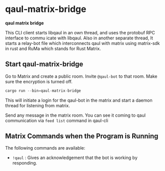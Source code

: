 # qaul-matrix-bridge

**qaul matrix bridge**

This CLI client starts libqaul in an own thread, and uses the protobuf RPC interface to commu icate with libqaul. Also in another separate thread, It starts a relay-bot file which interconnects qaul with matrix using matrix-sdk in rust and RuMa which stands for Rust Matrix.

## Start qaul-matrix-bridge

Go to Matrix and create a public room. Invite `@qaul-bot` to that room. Make sure the encryption is turned off.

```rust
cargo run --bin=qaul-matrix-bridge
``` 

This will initiate a login for the qaul-bot in the matrix and start a daemon thread for listening from matrix.

Send any message in the matrix room. You can see it coming to qaul communication via `feed list` command in qaul-cli

## Matrix Commands when the Program is Running

The following commands are available:

* `!qaul` : Gives an acknowledgement that the bot is working by responding.
